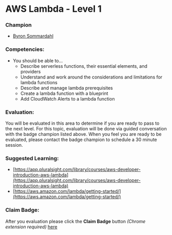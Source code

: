 # AWS Lambda - Level 1

### Champion

- [Byron Sommardahl](mailto:byron@acklenavenue.com)

### Competencies:

- You should be able to…
    - Describe serverless functions, their essential elements, and providers
    - Understand and work around the considerations and limitations for lambda functions
    - Describe and manage lambda prerequisites
    - Create a lambda function with a blueprint
    - Add CloudWatch Alerts to a lambda function

### Evaluation:

You will be evaluated in this area to determine if you are ready to 
pass to the next level. For this topic, evaluation will be done via 
guided conversation with the badge champion listed above. When you 
feel you are ready to be evaluated, please contact the badge champion 
to schedule a 30 minute session.

### Suggested Learning:
- [https://app.pluralsight.com/library/courses/aws-developer-introduction-aws-lambda](https://app.pluralsight.com/library/courses/aws-developer-introduction-aws-lambda)
- [https://aws.amazon.com/lambda/getting-started/](https://aws.amazon.com/lambda/getting-started/)

### Claim Badge:
After you evaluation please click the **Claim Badge** button *(Chrome extension required)* [here](https://acklenavenue.badgr.com/public/badges/q4_LajIiQs2d-Z9ReDmASA)
